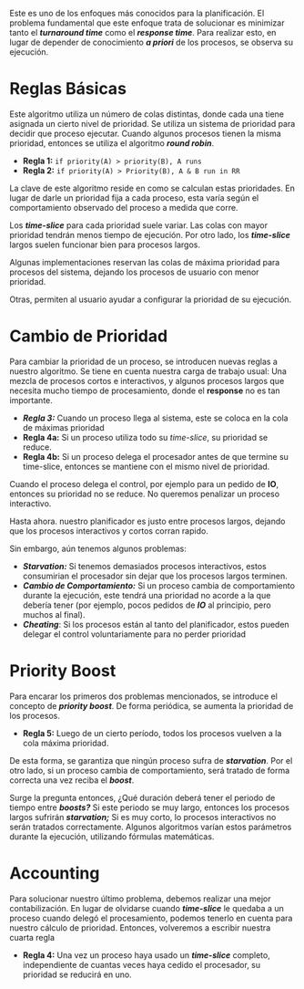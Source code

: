 Este es uno de los enfoques más conocidos para la planificación. El problema fundamental que este enfoque trata de solucionar es minimizar tanto el ***turnaround time*** como el ***response time***. Para realizar esto, en lugar de depender de conocimiento ***a priori*** de los procesos, se observa su ejecución.

# Reglas Básicas

Este algoritmo utiliza un número de colas distintas, donde cada una tiene asignada un cierto nivel de prioridad. Se utiliza un sistema de prioridad para decidir que proceso ejecutar. Cuando algunos procesos tienen la misma prioridad, entonces se utiliza el algoritmo ***round robin***.

- **Regla 1:** `if priority(A) > priority(B), A runs`
- **Regla 2:** `if priority(A) > Priority(B), A & B run in RR`

La clave de este algoritmo reside en como se calculan estas prioridades. En lugar de darle un prioridad fija a cada proceso, esta varía según el comportamiento observado del proceso a medida que corre.

Los ***time-slice*** para cada prioridad suele variar. Las colas con mayor prioridad tendrán menos tiempo de ejecución. Por otro lado, los ***time-slice*** largos suelen funcionar bien para procesos largos.

Algunas implementaciones reservan las colas de máxima prioridad para procesos del sistema, dejando los procesos de usuario con menor prioridad. 

Otras, permiten al usuario ayudar a configurar la prioridad de su ejecución.

# Cambio de Prioridad

Para cambiar la prioridad de un proceso, se introducen nuevas reglas a nuestro algoritmo. Se tiene en cuenta nuestra carga de trabajo usual: Una mezcla de procesos cortos e interactivos, y algunos procesos largos que necesita mucho tiempo de procesamiento, donde el **response** no es tan importante.

- ***Regla 3:*** Cuando un proceso llega al sistema, este se coloca en la cola de máximas prioridad
- **Regla 4a:** Si un proceso utiliza todo su *time-slice*, su prioridad se reduce.
- **Regla 4b:** Si un proceso delega el procesador antes de que termine su time-slice, entonces se mantiene con el mismo nivel de prioridad.

Cuando el proceso delega el control, por ejemplo para un pedido de **IO**, entonces su prioridad no se reduce. No queremos penalizar un proceso interactivo.

Hasta ahora. nuestro planificador es justo entre procesos largos, dejando que los procesos interactivos y cortos corran rapido.

Sin embargo, aún tenemos algunos problemas:

- ***Starvation:*** Si tenemos demasiados procesos interactivos, estos consumirian el procesador sin dejar que los procesos largos terminen.
- ***Cambio de Comportamiento:*** Si un proceso cambia de comportamiento durante la ejecución, este tendrá una prioridad no acorde a la que debería tener (por ejemplo, pocos pedidos de ***IO*** al principio, pero muchos al final).
- ***Cheating***: Si los procesos están al tanto del planificador, estos pueden delegar el control voluntariamente para no perder prioridad

# Priority Boost

Para encarar los primeros dos problemas mencionados, se introduce el concepto de ***priority boost***.  De forma periódica, se aumenta la prioridad de los procesos. 

- **Regla 5:** Luego de un cierto período, todos los procesos vuelven a la cola máxima prioridad.

De esta forma, se garantiza que ningún proceso sufra de ***starvation***. Por el otro lado, si un proceso cambia de comportamiento, será tratado de forma correcta una vez reciba el ***boost***.

Surge la pregunta entonces, ¿Qué duración deberá tener el periodo de tiempo entre ***boosts?*** Si este periodo se muy largo, entonces los procesos largos sufrirán ***starvation;*** Si es muy corto, lo procesos interactivos no serán tratados correctamente. Algunos algoritmos varían estos parámetros durante la ejecución, utilizando fórmulas matemáticas.

# Accounting

Para solucionar nuestro último problema, debemos realizar una mejor contabilización. En lugar de olvidarse cuando ***time-slice*** le quedaba a un proceso cuando delegó el procesamiento, podemos tenerlo en cuenta para nuestro cálculo de prioridad. Entonces, volveremos a escribir nuestra cuarta regla

- **Regla 4:** Una vez un proceso haya usado un ***time-slice*** completo, independiente de cuantas veces haya cedido el procesador, su prioridad se reducirá en uno.